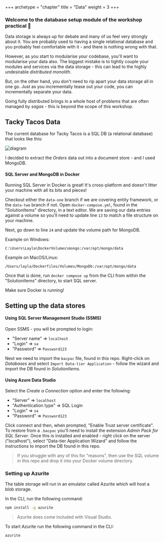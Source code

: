+++
archetype = "chapter"
title = "Data"
weight = 3
+++

### Welcome to the database setup module of the workshop practical 🎉

Data storage is always up for debate and many of us feel very strongly about it. You are probably used to having a single relational database and you probably feel comfortable with it - and there is nothing wrong with that.

However, as you start to modularise your codebase, you'll want to modularise your data also. The biggest mistake is to tightly couple your modules and services via the data storage - this can lead to the highly undesirable *distributed monolith*.

But, on the other hand, you don't need to rip apart your data storage all in one go. Just as you incrementally tease out your code, you can incrementally separate your data.

Going fully distributed brings in a whole host of problems that are often managed by *sagas* - this is beyond the scope of this workshop.

## Tacky Tacos Data

The current database for Tacky Tacos is a SQL DB (a relational database) that looks like this:

![diagram](current-db-diagram.PNG)

I decided to extract the *Orders* data out into a document store - and I used MongoDB.


#### SQL Server and MongoDB in Docker 

Running SQL Server in Docker is great! It's cross-platform and doesn't litter your machine with all its bits and pieces!

Checkout either the `data-one` branch if we are covering entity framework, or the `data-two` branch if not. Open `docker-compose.yml`, found in the "SolutionItems" directory, in a text editor. We are saving our data entries against a volume so you'll need to update line `13` to match a file structure on your machine.

Next, go down to line `24` and update the volume path for MongoDB.

Example on Windows:
```
C:\Users\Layla\DockerVolumes\mongo:/var/opt/mongo/data
```
Example on MacOS/Linux:
```
/Users/layla/Dockerfiles/Volumes/MongoDb:/var/opt/mongo/data
```

Once that is done, run `docker compose up` from the CLI from within the "SolutionItems" directory, to start SQL server.

Make sure Docker is running!

## Setting up the data stores

#### Using SQL Server Management Studio (SSMS)

Open SSMS - you will be prompted to login:

- "Server name" => `localhost`
- "Login" => `sa`
- "Password" => `Password123`

Next we need to import the `bacpac` file, found in this repo.
Right-click on *Databases* and select `Import Data-tier Application` - follow the wizard and import the DB found in *SolutionItems*.

#### Using Azure Data Studio

Select the *Create a Connection* option and enter the following:

- "Server" => `localhost`
- "Authentication type" => SQL Login
- "Login" => `sa`
- "Password" => `Password123`

Click connect and then, when prompted, "Enable Trust server certificate".
To restore from a `.bacpac` you'll need to install the extension *Admin Pack for SQL Server*.
Once this is installed and enabled - right click on the server ("localhost"), select "Data-tier Application Wizard" and follow the instructions to import the DB found in this repo.

> If you struggle with any of this for "reasons", then use the SQL volume in this repo and drop it into your Docker volume directory.

### Setting up Azurite

The table storage will run in an emulator called Azurite which will host a blob storage.

In the CLI, run the following command:

```bash
npm install -g azurite
```

> Azurite does come included with Visual Studio.

To start Azurite run the following command in the CLI:

```bash
azurite
```

